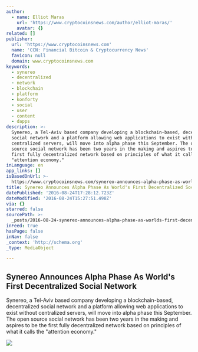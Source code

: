 ```yaml
---
author:
  - name: Elliot Maras
    url: 'https://www.cryptocoinsnews.com/author/elliot-maras/'
    avatar: {}
related: []
publisher:
  url: 'https://www.cryptocoinsnews.com'
  name: 'CCN: Financial Bitcoin & Cryptocurrency News'
  favicon: null
  domain: www.cryptocoinsnews.com
keywords:
  - synereo
  - decentralized
  - network
  - blockchain
  - platform
  - konforty
  - social
  - user
  - content
  - dapps
description: >-
  Synereo, a Tel-Aviv based company developing a blockchain-based, decentralized
  social network and a platform allowing web applications to exist without
  centralized servers, will move into alpha phase this September. The open
  source social network has been two years in the making and aspires to be the
  first fully decentralized network based on principles of what it calls the
  "attention economy."
inLanguage: en
app_links: []
isBasedOnUrl: >-
  https://www.cryptocoinsnews.com/synereo-announces-alpha-phase-as-worlds-first-decentralized-social-network/
title: Synereo Announces Alpha Phase As World's First Decentralized Social Network
datePublished: '2016-08-24T17:28:12.723Z'
dateModified: '2016-08-24T15:27:51.498Z'
via: {}
starred: false
sourcePath: >-
  _posts/2016-08-24-synereo-announces-alpha-phase-as-worlds-first-decentralized.md
inFeed: true
hasPage: false
inNav: false
_context: 'http://schema.org'
_type: MediaObject

---
```

<article style=""><h1>Synereo Announces Alpha Phase As World's First Decentralized Social Network</h1><p>Synereo, a Tel-Aviv based company developing a blockchain-based, decentralized social network and a platform allowing web applications to exist without centralized servers, will move into alpha phase this September. The open source social network has been two years in the making and aspires to be the first fully decentralized network based on principles of what it calls the "attention economy."</p><img src="https://www.cryptocoinsnews.com/wp-content/uploads/2015/07/p2p-decentralized.jpg" /></article>